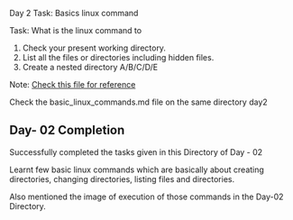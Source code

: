 Day 2 Task: Basics linux command

Task: What is the linux command to 
1. Check your present working directory.
2. List all the files or directories including hidden files.
3. Create a nested directory A/B/C/D/E

Note: [Check this file for reference](basic_linux_commands.md)

Check the basic_linux_commands.md file on the same directory day2

## Day- 02 Completion 

Successfully completed the tasks given in this Directory of Day - 02

Learnt few basic linux commands which are basically about creating directories, changing directories, listing files and directories.

Also mentioned the image of execution of those commands in the Day-02 Directory. 

